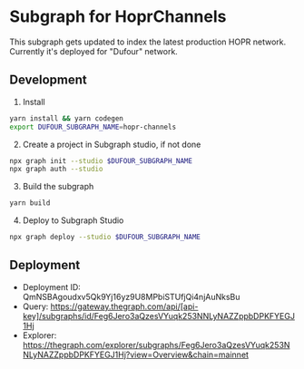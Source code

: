 # Subgraph for HoprChannels

This subgraph gets updated to index the latest production HOPR network.
Currently it's deployed for "Dufour" network.

## Development
1. Install

```sh
yarn install && yarn codegen
export DUFOUR_SUBGRAPH_NAME=hopr-channels
```

2. Create a project in Subgraph studio, if not done

```sh
npx graph init --studio $DUFOUR_SUBGRAPH_NAME
npx graph auth --studio
```

3. Build the subgraph
```sh
yarn build
```

4. Deploy to Subgraph Studio
```sh
npx graph deploy --studio $DUFOUR_SUBGRAPH_NAME
```

## Deployment
- Deployment ID: QmNSBAgoudxv5Qk9Yj16yz9U8MPbiSTUfjQi4njAuNksBu
- Query: https://gateway.thegraph.com/api/[api-key]/subgraphs/id/Feg6Jero3aQzesVYuqk253NNLyNAZZppbDPKFYEGJ1Hj
- Explorer: https://thegraph.com/explorer/subgraphs/Feg6Jero3aQzesVYuqk253NNLyNAZZppbDPKFYEGJ1Hj?view=Overview&chain=mainnet